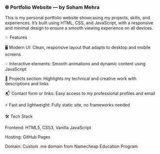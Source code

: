 ### 🌐 Portfolio Website — by Soham Mehra

This is my personal portfolio website showcasing my projects, skills, and experiences.
It’s built using HTML, CSS, and JavaScript, with a responsive and minimal design to ensure a smooth viewing experience on all devices.

✨ Features

🖥️ Modern UI: Clean, responsive layout that adapts to desktop and mobile screens

💡 Interactive elements: Smooth animations and dynamic content using JavaScript

📁 Projects section: Highlights my technical and creative work with descriptions and links

📬 Contact form or links: Easy access to my professional profiles and email

⚡ Fast and lightweight: Fully static site, no frameworks needed

🛠️ Tech Stack

Frontend: HTML5, CSS3, Vanilla JavaScript

Hosting: GitHub Pages

Domain: Custom .me domain from Namecheap Education Program
